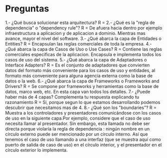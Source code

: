 # Preguntas
1.- ¿Qué busca solucionar esta arquitectura?
R = 
2.- ¿Qué es la "regla de dependencia" o "dependency rule"?
R = De  afuera hacia dentro por ejemplo infraestructura a aplicacion y de aplicacion a dominio. Mientras mas avance, mayor el nivel del software.
3.- ¿Qué abarca la capa de Entidades o Entities?
R = Encapsulan las reglas comerciales de toda la empresa.
4.- ¿Qué abarca la capa de Casos de Uso o Use Cases?
R = Contiene las reglas comerciales especificas de la aplicacion. Encapsula e implementa todos los casos de uso del sistema.
5.- ¿Qué abarca la capa de Adaptadores o Interface Adapters?
R = Es el conjunto de adaptadores que convierten datos del formato más conveniente para los casos de uso y entidades, al formato más conveniente para alguna agencia externa como la base de datos o la web.
6.- ¿Qué abarca la capa de Frameworks o Frameworks and Drivers?
R = Se compone por frameworks y herramientas como la base de datos, marco web, etc. En esta capa van todos los detalles.
7.- ¿Puede haber más de 4 capas? Complementa tu respuesta explicando tu razonamiento
R = Si, porque segun lo que estamos desarrollando podemos descubrir que necesitamos mas de 4.
8.- ¿Qué son los "boundaries"?
R = Muestra a los controladores y presentadores comunicándose con los casos de uso en la siguiente capa.Por ejemplo, considere que el caso de uso necesita llamar al presentador. Sin embargo, esta llamada no debe ser directa porque violaría la regla de dependencia : ningún nombre en un círculo externo puede ser mencionado por un círculo interno. Así que tenemos el caso de uso llamando a una interfaz (que se muestra aquí como puerto de salida de caso de uso) en el círculo interior, y el presentador en el círculo exterior lo implementa.